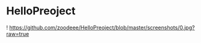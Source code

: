 # HelloPreoject
!<img> https://github.com/zoodeee/HelloPreoject/blob/master/screenshots/0.jpg?raw=true
